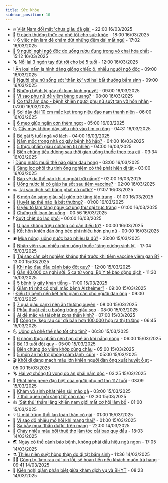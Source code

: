```yaml
---
title: Sức khỏe
sidebar_position: 10
---
```


<!-- vnexpress-suc-khoe:START -->
- 🔥 [Việt Nam đối mặt &#39;chưa giàu đã già&#39;](https://vnexpress.net/viet-nam-doi-mat-chua-giau-da-gia-4861913.html) - 22:00 16/03/2025
- 🥰 [9 cách thưởng thức cà phê tốt cho sức khỏe](https://vnexpress.net/9-cach-thuong-thuc-ca-phe-tot-cho-suc-khoe-4861071.html) - 18:00 16/03/2025
- 💡 [6 việc nên làm để chấm dứt những đêm dài mất ngủ](https://vnexpress.net/6-viec-nen-lam-de-cham-dut-nhung-dem-dai-mat-ngu-4861061.html) - 17:02 16/03/2025
- 🤗 [9 người nghi ngộ độc do uống rượu đựng trong vỏ chai hóa chất](https://vnexpress.net/9-nguoi-nghi-ngo-doc-do-uong-ruou-dung-trong-vo-chai-hoa-chat-4862039.html) - 15:12 16/03/2025
- 🪜 [Nối lại 3 ngón tay đứt rời cho bé 5 tuổi](https://vnexpress.net/noi-lai-3-ngon-tay-dut-roi-cho-be-5-tuoi-4860948.html) - 12:00 16/03/2025
- 🕯 [Ăn loại nấm lạ hình dáng giống chiếc ô, nhiều người ngộ độc](https://vnexpress.net/an-loai-nam-la-hinh-dang-giong-chiec-o-nhieu-nguoi-ngo-doc-4861859.html) - 09:00 16/03/2025
- 🤭 [Người phụ nữ sống sót &#39;thần kỳ&#39; với hai bất thường bẩm sinh](https://vnexpress.net/nguoi-phu-nu-song-sot-than-ky-voi-hai-bat-thuong-bam-sinh-4861169.html) - 09:00 16/03/2025
- 👀 [Những bệnh lý gây rối loạn kinh nguyệt](https://vnexpress.net/nhung-benh-ly-gay-roi-loan-kinh-nguyet-4861808.html) - 09:00 16/03/2025
- 🌋 [Vì sao phụ nữ dễ viêm bàng quang?](https://vnexpress.net/vi-sao-phu-nu-de-viem-bang-quang-4861806.html) - 08:00 16/03/2025
- 🫶 [Co thắt âm đạo - bệnh khiến người phụ nữ suýt tan vỡ hôn nhân](https://vnexpress.net/co-that-am-dao-benh-khien-nguoi-phu-nu-suyt-tan-vo-hon-nhan-4861805.html) - 07:00 16/03/2025
- 🦆 [Sợi dây dài 10 cm mắc kẹt trong niệu đạo nam thanh niên](https://vnexpress.net/soi-day-dai-10-cm-mac-ket-trong-nieu-dao-nam-thanh-nien-4861762.html) - 06:00 16/03/2025
- 🚀 [6 mẹo giúp ngăn cơn thèm ngọt](https://vnexpress.net/6-meo-giup-ngan-con-them-ngot-4861559.html) - 05:00 16/03/2025
- 🌜 [Cấy máy không dây siêu nhỏ vào tim cụ ông](https://vnexpress.net/cay-may-khong-day-sieu-nho-vao-tim-cu-ong-4861921.html) - 04:31 16/03/2025
- 🧰 [Bé gái 5 tuổi ngã vỡ lách](https://vnexpress.net/be-gai-5-tuoi-nga-vo-lach-4861882.html) - 04:00 16/03/2025
- 💫 [Nấm mốc trong nhà có gây bệnh hô hấp?](https://vnexpress.net/nam-moc-trong-nha-co-gay-benh-ho-hap-4861802.html) - 04:00 16/03/2025
- 🌝 [5 thực phẩm giàu collagen tự nhiên](https://vnexpress.net/5-thuc-pham-giau-collagen-tu-nhien-4861754.html) - 04:00 16/03/2025
- 🗽 [Biến chứng tiểu đường sau thời gian uống thuốc theo toa cũ](https://vnexpress.net/bien-chung-tieu-duong-sau-thoi-gian-uong-thuoc-theo-toa-cu-4861861.html) - 03:34 16/03/2025
- 🕯 [Dùng nước muối thế nào giảm đau họng](https://vnexpress.net/dung-nuoc-muoi-the-nao-giam-dau-hong-4861817.html) - 03:00 16/03/2025
- 🦅 [Sàng lọc phôi thụ tinh ống nghiệm có thể phát hiện dị tật](https://vnexpress.net/sang-loc-phoi-thu-tinh-ong-nghiem-co-the-phat-hien-di-tat-4861811.html) - 03:00 16/03/2025
- 🦆 [Bảo vệ da thế nào khi ở ngoài trời nắng?](https://vnexpress.net/bao-ve-da-the-nao-khi-o-ngoai-troi-nang-4861804.html) - 02:00 16/03/2025
- 🎊 [Uống nước lá có giúp hạ sốt sau tiêm vaccine?](https://vnexpress.net/uong-nuoc-la-co-giup-ha-sot-sau-tiem-vaccine-4861709.html) - 02:00 16/03/2025
- 🏊 [Tại sao dịch sởi bùng phát cả nước?](https://vnexpress.net/tai-sao-dich-soi-bung-phat-ca-nuoc-4861855.html) - 01:07 16/03/2025
- 📝 [6 món ăn sáng giàu sắt giúp trẻ tăng tập trung](https://vnexpress.net/6-mon-an-sang-giau-sat-giup-tre-tang-tap-trung-4861763.html) - 01:00 16/03/2025
- 💯 [Huyết áp thế nào là bất thường?](https://vnexpress.net/huyet-ap-the-nao-la-bat-thuong-4861752.html) - 01:00 16/03/2025
- 🌊 [6 yếu tố làm tăng nguy cơ ung thư đại trực tràng](https://vnexpress.net/6-yeu-to-lam-tang-nguy-co-ung-thu-dai-truc-trang-4861667.html) - 01:00 16/03/2025
- 🚀 [Chứng rối loạn ăn uống](https://vnexpress.net/chung-roi-loan-an-uong-4861510.html) - 00:56 16/03/2025
- 🕴 [Suýt chết do lao phổi](https://vnexpress.net/suyt-chet-do-lao-phoi-4861194.html) - 00:00 16/03/2025
- 🗽 [U gan không triệu chứng có cần điều trị?](https://vnexpress.net/u-gan-khong-trieu-chung-co-can-dieu-tri-4861557.html) - 00:00 16/03/2025
- 🎡 [Kết hôn khiến đàn ông béo phì nhiều hơn phụ nữ](https://vnexpress.net/ket-hon-khien-dan-ong-beo-phi-nhieu-hon-phu-nu-4861469.html) - 00:00 16/03/2025
- ⛽️ [Mùa nóng, uống nước bao nhiêu là đủ?](https://vnexpress.net/mua-nong-uong-nuoc-bao-nhieu-la-du-4861216.html) - 23:00 15/03/2025
- 🦆 [Nhập viện sau nhiều năm uống thuốc &#39;tăng cường sinh lý&#39;](https://vnexpress.net/nhap-vien-sau-nhieu-nam-uong-thuoc-tang-cuong-sinh-ly-4860492.html) - 17:04 15/03/2025
- 🤩 [Tại sao cần xét nghiệm kháng thể trước khi tiêm vaccine viêm gan B?](https://vnexpress.net/tai-sao-can-xet-nghiem-khang-the-truoc-khi-tiem-vaccine-viem-gan-b-4861705.html) - 13:00 15/03/2025
- 🦒 [Khi nào đau đầu cảnh báo đột quỵ?](https://vnexpress.net/khi-nao-dau-dau-canh-bao-dot-quy-4861237.html) - 12:00 15/03/2025
- 💫 [Gần 40.000 ca nghi sởi, 5 ca tử vong, Bộ Y tế báo động dịch](https://vnexpress.net/gan-40-000-ca-nghi-soi-5-ca-tu-vong-bo-y-te-bao-dong-dich-4861771.html) - 11:30 15/03/2025
- 🐘 [5 bệnh lý gây khàn tiếng](https://vnexpress.net/5-benh-ly-gay-khan-tieng-4861753.html) - 11:00 15/03/2025
- 🚀 [Giảm trí nhớ có phải mắc bệnh Alzheimer?](https://vnexpress.net/giam-tri-nho-co-phai-mac-benh-alzheimer-4861706.html) - 09:00 15/03/2025
- 🕯 [Điều trị bệnh nền kết hợp giảm cân cho người đàn ông](https://vnexpress.net/dieu-tri-benh-nen-ket-hop-giam-can-cho-nguoi-dan-ong-4861685.html) - 09:00 15/03/2025
- 🦏 [7 quả giàu canxi nên ăn thường xuyên](https://vnexpress.net/7-qua-giau-canxi-nen-an-thuong-xuyen-4861604.html) - 08:00 15/03/2025
- 🦄 [Phẫu thuật cắt u buồng trứng giấu sẹo](https://vnexpress.net/phau-thuat-cat-u-buong-trung-giau-seo-4861516.html) - 08:00 15/03/2025
- 🦒 [Ai dễ mắc và tái phát zona thần kinh?](https://vnexpress.net/ai-de-mac-va-tai-phat-zona-than-kinh-4861703.html) - 07:00 15/03/2025
- 👨‍🏫 [Công ty &#39;kẹo rau củ&#39; đã bán hơn 100.000 hộp ra thị trường](https://vnexpress.net/cong-ty-keo-rau-cu-da-ban-hon-100-000-hop-ra-thi-truong-4861707.html) - 06:45 15/03/2025
- 🌜 [Uống cà phê thế nào tốt cho tim?](https://vnexpress.net/uong-ca-phe-the-nao-tot-cho-tim-4861618.html) - 06:30 15/03/2025
- 🚀 [6 nhóm thực phẩm nên hạn chế ăn khi nắng nóng](https://vnexpress.net/6-nhom-thuc-pham-nen-han-che-an-khi-nang-nong-4861669.html) - 06:00 15/03/2025
- 💃 [Bé 13 tuổi đột quỵ](https://vnexpress.net/be-13-tuoi-dot-quy-4861597.html) - 05:00 15/03/2025
- 💯 [Biến chứng do viêm khớp cùng chậu](https://vnexpress.net/bien-chung-do-viem-khop-cung-chau-4861661.html) - 05:00 15/03/2025
- 🤔 [5 món ăn hỗ trợ phòng cảm lạnh, cúm](https://vnexpress.net/5-mon-an-ho-tro-phong-cam-lanh-cum-4861629.html) - 05:00 15/03/2025
- 🎬 [Khối dị dạng mạch máu lớn khiến người đàn ông xuất huyết ồ ạt](https://vnexpress.net/khoi-di-dang-mach-mau-lon-khien-nguoi-dan-ong-xuat-huyet-o-at-4861610.html) - 05:00 15/03/2025
- 🪜 [Hai vợ chồng tử vong do ăn phải nấm độc](https://vnexpress.net/hai-vo-chong-tu-vong-do-an-phai-nam-doc-4861624.html) - 03:25 15/03/2025
- 🦣 [Phát hiện gene đặc biệt của người phụ nữ thọ 117 tuổi](https://vnexpress.net/phat-hien-gene-dac-biet-cua-nguoi-phu-nu-tho-117-tuoi-4861484.html) - 03:09 15/03/2025
- 🧐 [Khám vô sinh phát hiện sùi mào gà](https://vnexpress.net/kham-vo-sinh-phat-hien-sui-mao-ga-4861600.html) - 03:00 15/03/2025
- 🤡 [7 thói quen mỗi sáng tốt cho não](https://vnexpress.net/7-thoi-quen-moi-sang-tot-cho-nao-4861563.html) - 02:30 15/03/2025
- 👍 [&#39;Sát thủ&#39; thầm lặng khiến nam giới mất cơ hội làm bố](https://vnexpress.net/sat-thu-tham-lang-khien-nam-gioi-mat-co-hoi-lam-bo-4858248.html) - 01:00 15/03/2025
- 💡 [U mùi trứng thối lan toàn thân cô gái](https://vnexpress.net/u-mui-trung-thoi-lan-toan-than-co-gai-4861555.html) - 01:00 15/03/2025
- 💯 [Vì sao đổ nhiều mồ hôi khi mang thai?](https://vnexpress.net/vi-sao-do-nhieu-mo-hoi-khi-mang-thai-4861517.html) - 01:00 15/03/2025
- 🧠 [Sa bẫy mua &#39;thần dược&#39; trên mạng](https://vnexpress.net/sa-bay-mua-than-duoc-tren-mang-4855106.html) - 22:00 14/03/2025
- 🎡 [Chảy nhiều máu bởi thuê thợ làm tóc cắt bao quy đầu](https://vnexpress.net/chay-nhieu-mau-boi-thue-tho-lam-toc-cat-bao-quy-dau-4860838.html) - 18:03 14/03/2025
- 🌏 [Ngáy có thể cảnh báo bệnh, không phải dấu hiệu ngủ ngon](https://vnexpress.net/ngay-co-the-canh-bao-benh-khong-phai-dau-hieu-ngu-ngon-4860499.html) - 17:05 14/03/2025
- ⚗️ [Thiếu niên suýt hỏng thận do dị tật bẩm sinh](https://vnexpress.net/thieu-nien-suyt-hong-than-do-di-tat-bam-sinh-4860208.html) - 11:36 14/03/2025
- 👨‍🏫 [Công ty &#39;kẹo rau củ&#39; xin lỗi, sẽ hoàn tiền nếu khách muốn trả hàng](https://vnexpress.net/cong-ty-keo-rau-cu-xin-loi-se-hoan-tien-neu-khach-muon-tra-hang-4861402.html) - 09:41 14/03/2025
- 🤖 [Kiến nghị giảm phân biệt giữa khám dịch vụ và BHYT](https://vnexpress.net/kien-nghi-giam-phan-biet-giua-kham-dich-vu-va-bhyt-4861049.html) - 08:23 14/03/2025<!-- vnexpress-suc-khoe:END -->
